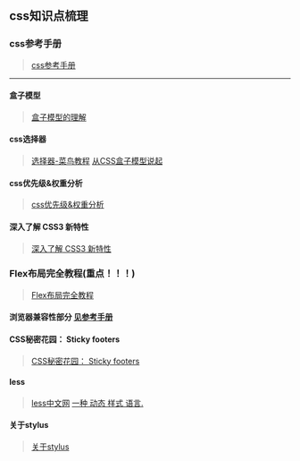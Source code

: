 ## css知识点梳理

### css参考手册
>[css参考手册](http://css.doyoe.com/)
-------------------

#### 盒子模型
>[盒子模型的理解](https://segmentfault.com/a/1190000004528408)

#### css选择器
>[选择器-菜鸟教程](http://www.runoob.com/cssref/css-selectors.html)
>[从CSS盒子模型说起](https://segmentfault.com/a/1190000010154024)

#### css优先级&权重分析
>[css优先级&权重分析](http://www.cnblogs.com/xugang/archive/2010/09/24/1833760.html)

#### 深入了解 CSS3 新特性
>[深入了解 CSS3 新特性](https://www.ibm.com/developerworks/cn/web/1202_zhouxiang_css3/)

### Flex布局完全教程(重点！！！)
>[Flex布局完全教程](https://segmentfault.com/a/1190000008823763)

#### 浏览器兼容性部分  [见参考手册](http://css.doyoe.com/)

#### CSS秘密花园： Sticky footers
>[CSS秘密花园： Sticky footers](https://www.w3cplus.com/css3/css-secrets/sticky-footers.html)

#### less
>[less中文网](http://lesscss.cn/)
>[一种 动态 样式 语言.](http://www.bootcss.com/p/lesscss/)

#### 关于stylus
>[关于stylus](https://www.npmjs.com/package/stylus)


